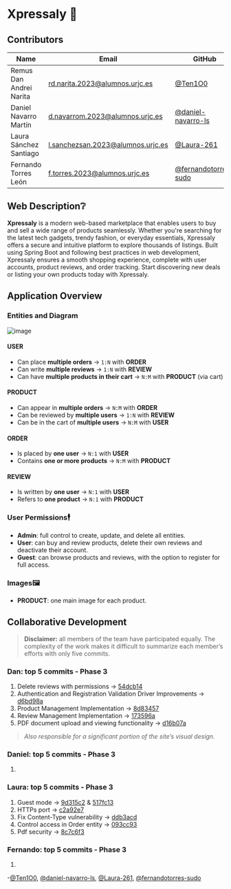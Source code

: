 # Xpressaly 🛒

## Contributors
| Name | Email | GitHub |
|-------|-------|--------|
| Remus Dan Andrei Narita | rd.narita.2023@alumnos.urjc.es | [@Ten1O0](https://github.com/Ten1O0) |
| Daniel Navarro Martín | d.navarrom.2023@alumnos.urjc.es | [@daniel-navarro-ls](https://github.com/daniel-navarro-ls) |
| Laura Sánchez Santiago | l.sanchezsan.2023@alumnos.urjc.es | [@Laura-261](https://github.com/Laura-261) |
| Fernando Torres León | f.torres.2023@alumnos.urjc.es | [@fernandotorres-sudo](https://github.com/fernandotorres-sudo) |

## Web Description❔
**Xpressaly** is a modern web-based marketplace that enables users to buy and sell a wide range of products seamlessly. Whether you're searching for the latest tech gadgets, trendy fashion, or everyday essentials, Xpressaly offers a secure and intuitive platform to explore thousands of listings. Built using Spring Boot and following best practices in web development, Xpressaly ensures a smooth shopping experience, complete with user accounts, product reviews, and order tracking. Start discovering new deals or listing your own products today with Xpressaly.

## Application Overview

### Entities and Diagram
![image](https://github.com/user-attachments/assets/45d52273-8d5f-42d3-bfb2-c27e602f6479)

#### **USER**

- Can place **multiple orders** → `1:N` with **ORDER**
- Can write **multiple reviews** → `1:N` with **REVIEW**
- Can have **multiple products in their cart** → `N:M` with **PRODUCT** (via cart)

#### **PRODUCT**

- Can appear in **multiple orders** → `N:M` with **ORDER**
- Can be reviewed by **multiple users** → `1:N` with **REVIEW**
- Can be in the cart of **multiple users** → `N:M` with **USER**

#### **ORDER**

- Is placed by **one user** → `N:1` with **USER**
- Contains **one or more products** → `N:M` with **PRODUCT**

#### **REVIEW**

- Is written by **one user** → `N:1` with **USER**
- Refers to **one product** → `N:1` with **PRODUCT**


### User Permissions🕴️
- **Admin**: full control to create, update, and delete all entities.
- **User**: can buy and review products, delete their own reviews and deactivate their account.
- **Guest**: can browse products and reviews, with the option to register for full access.

### Images🖼️
- **PRODUCT**: one main image for each product.

## Collaborative Development
> **Disclaimer:** all members of the team have participated equally. The complexity of the work makes it difficult to summarize each member’s efforts with only five commits.

### Dan: top 5 commits - Phase 3

1. Delete reviews with permissions → [54dcb14](https://github.com/DWS-2025/project-grupo-6/commit/54dcb142525f5274d3313028875e6fe848d89a11)
2. Authentication and Registration Validation Driver Improvements → [d6bd98a](https://github.com/DWS-2025/project-grupo-6/commits/main/?author=Ten1O0)
3. Product Management Implementation → [8d83457](https://github.com/DWS-2025/project-grupo-6/commit/8d83457880947f9a5c3139f87ebd11037a6938c8)
4. Review Management Implementation → [173596a](https://github.com/DWS-2025/project-grupo-6/commit/173596af824dab1b0b0d460f1685ec4d4042195a)
5. PDF document upload and viewing functionality → [d16b07a](https://github.com/DWS-2025/project-grupo-6/commit/d16b07a4f5bde564380da0bb0762e9481c437db5)
> *Also responsible for a significant portion of the site’s visual design.*

### Daniel: top 5 commits - Phase 3

1. 

### Laura: top 5 commits - Phase 3

1. Guest mode → [9d315c2](https://github.com/DWS-2025/project-grupo-6/commit/9d315c2abd0573c97d4b6a4a6134d9b9692d1153) & [517fc13](https://github.com/DWS-2025/project-grupo-6/commit/517fc1329e35182ac7f459b26822612022d43649)
2. HTTPs port → [c2a92e7](https://github.com/DWS-2025/project-grupo-6/commit/c2a92e75fef19215cb58af811c8ac6ba02127102)
3. Fix Content-Type vulnerability → [ddb3acd](https://github.com/DWS-2025/project-grupo-6/commit/ddb3acd30d24b621932766b2750cc564172ffba2)
4. Control access in Order entity → [093cc93](https://github.com/DWS-2025/project-grupo-6/commit/093cc93f4ca8dda9f2aabcc2a7d8f59517216df8)
5. Pdf security → [8c7c6f3](https://github.com/DWS-2025/project-grupo-6/commit/8c7c6f3b05dbb856da39fd6f855ea43b6536bc38)

### Fernando: top 5 commits - Phase 3

1. 



-[@Ten1O0](https://github.com/Ten1O0), [@daniel-navarro-ls](https://github.com/daniel-navarro-ls), [@Laura-261](https://github.com/Laura-261), [@fernandotorres-sudo](https://github.com/fernandotorres-sudo)
